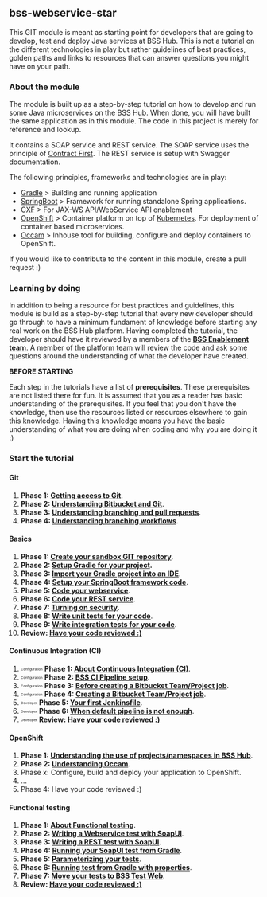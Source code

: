 ## bss-webservice-star

This GIT module is meant as starting point for developers that are going to develop, test and deploy Java services at BSS Hub. This is not a
tutorial on the different technologies in play but rather guidelines of best practices, golden paths and links to resources
that can answer questions you might have on your path.

### About the module

The module is built up as a step-by-step tutorial on how to develop and run some Java microservices on the BSS Hub.
When done, you will have built the same application as in this module. The code in this project is merely for reference
and lookup.

It contains a SOAP service and REST service. The SOAP service uses the principle of [Contract First](https://docs.spring.io/spring-ws/sites/1.5/reference/html/why-contract-first.html). The REST service is setup with Swagger documentation.

The following principles, frameworks and technologies are in play:

 * [Gradle](https://gradle.org/guides/) > Building and running application
 * [SpringBoot](https://spring.io/guides/gs/spring-boot/) > Framework for running standalone Spring applications.
 * [CXF](http://cxf.apache.org/docs/a-simple-jax-ws-service.html) > For JAX-WS API/WebService API enablement
 * [OpenShift](https://www.openshift.com/) > Container platform on top of [Kubernetes](https://kubernetes.io/). For deployment of container based microservices.
 * [Occam](https://prima.corp.telenor.no/confluence/display/BHUB/Guideline+-+Using+OCCAM+Tool) > Inhouse tool for building, configure and deploy containers to OpenShift.

If you would like to contribute to the content in this module, create a pull request :)

### Learning by doing

In addition to being a resource for best practices and guidelines, this module is build as a step-by-step tutorial that every new developer
should go through to have a minimum fundament of knowledge before starting any real work on the BSS Hub platform. Having completed the tutorial,
the developer should have it reviewed by a members of the **[BSS Enablement team](https://prima.corp.telenor.no/confluence/display/MBSS/Enablement+squad)**. A member of the
platform team will review the code and ask some questions around the understanding of what the developer have created.

**BEFORE STARTING**

Each step in the tutorials have a list of **prerequisites**. These prerequisites are not listed there for fun.
It is assumed that you as a reader has basic understanding of the prerequisites. If you feel that you don't have
the knowledge, then use the resources listed or resources elsewhere to gain this knowledge. Having this knowledge
means you have the basic understanding of what you are doing when coding and why you are doing it :)

### Start the tutorial

#### Git

 1. **Phase 1: [Getting access to Git](docs/git/phase1.md)**.
 2. **Phase 2: [Understanding Bitbucket and Git](docs/git/phase2.md)**.
 3. **Phase 3: [Understanding branching and pull requests](docs/git/phase3.md)**.
 4. **Phase 4: [Understanding branching workflows](docs/git/phase4.md)**.

#### Basics

 1. **Phase 1: [Create your sandbox GIT repository](docs/basics/phase1.md)**.
 2. **Phase 2: [Setup Gradle for your project](docs/basics/phase2.md).**
 3. **Phase 3: [Import your Gradle project into an IDE](docs/basics/phase3.md)**.
 4. **Phase 4: [Setup your SpringBoot framework code](docs/basics/phase4.md)**.
 5. **Phase 5: [Code your webservice](docs/basics/phase5.md)**.
 6. **Phase 6: [Code your REST service](docs/basics/phase6.md)**.
 7. **Phase 7: [Turning on security](docs/basics/phase7.md)**.
 8. **Phase 8: [Write unit tests for your code](docs/basics/phase8.md)**.
 9. **Phase 9: [Write integration tests for your code](docs/basics/phase9.md)**.
 10. **Review: [Have your code reviewed :)](docs/review.md)**

#### Continuous Integration (CI)

 1. <sub><sup><sub><sup>Configuration</sup></sub></sup></sub> **Phase 1: [About Continuous Integration (CI)](docs/ci/phase1.md)**.
 2. <sub><sup><sub><sup>Configuration</sup></sub></sup></sub> **Phase 2: [BSS CI Pipeline setup](docs/ci/phase2.md)**.
 3. <sub><sup><sub><sup>Configuration</sup></sub></sup></sub> **Phase 3: [Before creating a Bitbucket Team/Project job](docs/ci/phase3.md)**.
 4. <sub><sup><sub><sup>Configuration</sup></sub></sup></sub> **Phase 4: [Creating a Bitbucket Team/Project job](docs/ci/phase4.md)**.
 5. <sub><sup><sub><sup>Developer</sup></sub></sup></sub> **Phase 5: [Your first Jenkinsfile](docs/ci/phase5.md)**.
 6. <sub><sup><sub><sup>Developer</sup></sub></sup></sub> **Phase 6: [When default pipeline is not enough](docs/ci/phase6.md)**.
 7. <sub><sup><sub><sup>Developer</sup></sub></sup></sub> **Review: [Have your code reviewed :)](docs/review.md)**

#### OpenShift

 1. **Phase 1: [Understanding the use of projects/namespaces in BSS Hub](docs/openshift/phase1.md)**.
 2. **Phase 2: [Understanding Occam](docs/openshift/phase2.md)**.
 2. Phase x: Configure, build and deploy your application to OpenShift.
 3. ...
 4. Phase 4: Have your code reviewed :)


#### Functional testing

 1. **Phase 1: [About Functional testing](docs/testing-functional/phase1.md)**.
 2. **Phase 2: [Writing a Webservice test with SoapUI](docs/testing-functional/phase2.md)**.
 3. **Phase 3: [Writing a REST test with SoapUI](docs/testing-functional/phase3.md)**.
 4. **Phase 4: [Running your SoapUI test from Gradle](docs/testing-functional/phase4.md)**.
 5. **Phase 5: [Parameterizing your tests](docs/testing-functional/phase5.md)**.
 6. **Phase 6: [Running test from Gradle with properties](docs/testing-functional/phase6.md)**.
 7. **Phase 7: [Move your tests to BSS Test Web](docs/testing-functional/phase7.md)**.
 8. **Review: [Have your code reviewed :)](docs/review.md)**